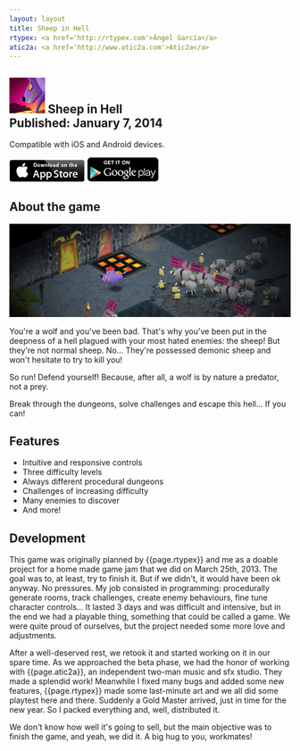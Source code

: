 ```yaml
---
layout: layout
title: Sheep in Hell
rtypex: <a href='http://rtypex.com'>Ángel García</a>
atic2a: <a href='http://www.atic2a.com'>Atic2a</a>
---
```


<section class="content">

![Sheep in Hell icon](images/sheepinhell.png) Sheep in Hell <section class="byline">Published: January 7, 2014</section>
===========================================================

Compatible with iOS and Android devices.
  
[![Get it on AppStore](images/badge_AppStore.png)](https://itunes.apple.com/es/app/sheep-in-hell/id788371896?mt=8)
[![Get it on GooglePlay](images/badge_GooglePlay.png)](https://play.google.com/store/apps/details?id=cm.david.sheepinhell)
  
About the game
--------------
  
![Sheep in Hell screenshot](images/sheepinhell_scr.png)
  
You're a wolf and you've been bad. That's why you've been put in the deepness of a hell plagued with your most hated enemies: the sheep! But they're not normal sheep. No... They're possessed demonic sheep and won't hesitate to try to kill you!

So run! Defend yourself! Because, after all, a wolf is by nature a predator, not a prey.

Break through the dungeons, solve challenges and escape this hell... If you can!

Features
--------
  
- <i class="icon icon-ok"></i>Intuitive and responsive controls
- <i class="icon icon-ok"></i>Three difficulty levels
- <i class="icon icon-ok"></i>Always different procedural dungeons
- <i class="icon icon-ok"></i>Challenges of increasing difficulty
- <i class="icon icon-ok"></i>Many enemies to discover
- <i class="icon icon-ok"></i>And more!

Development
-----------
  
This game was originally planned by {{page.rtypex}} and me as a doable project for a home made game jam that we did on March 25th, 2013. The goal was to, at least, try to finish it. But if we didn't, it would have been ok anyway. No pressures. My job consisted in programming: procedurally generate rooms, track challenges, create enemy behaviours, fine tune character controls... It lasted 3 days and was difficult and intensive, but in the end we had a playable thing, something that could be called a game. We were quite proud of ourselves, but the project needed some more love and adjustments.

After a well-deserved rest, we retook it and started working on it in our spare time. As we approached the beta phase, we had the honor of working with {{page.atic2a}}, an independent two-man music and sfx studio. They made a splendid work! Meanwhile I fixed many bugs and added some new features, {{page.rtypex}} made some last-minute art and we all did some playtest here and there. Suddenly a Gold Master arrived, just in time for the new year. So I packed everything and, well, distributed it.

We don't know how well it's going to sell, but the main objective was to finish the game, and yeah, we did it. A big hug to you, workmates!

</section>
